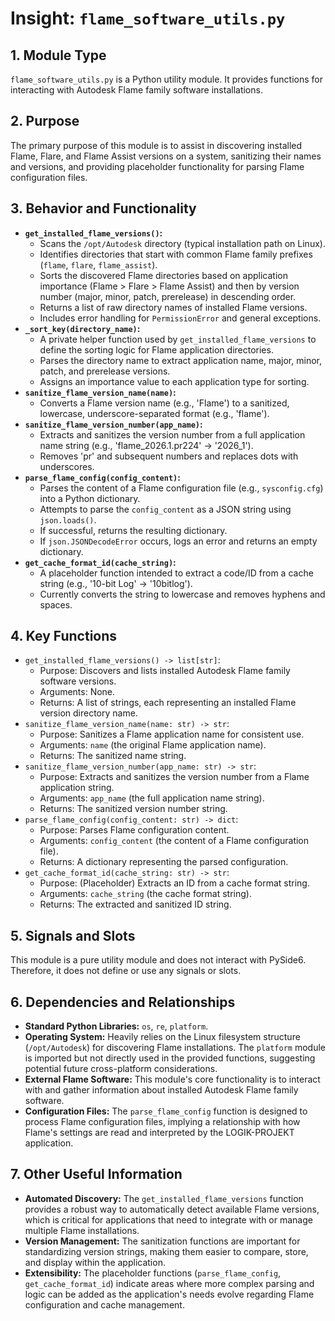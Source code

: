 # Insight: `flame_software_utils.py`

## 1. Module Type

`flame_software_utils.py` is a Python utility module. It provides functions for interacting with Autodesk Flame family software installations.

## 2. Purpose

The primary purpose of this module is to assist in discovering installed Flame, Flare, and Flame Assist versions on a system, sanitizing their names and versions, and providing placeholder functionality for parsing Flame configuration files.

## 3. Behavior and Functionality

- **`get_installed_flame_versions()`:**
  - Scans the `/opt/Autodesk` directory (typical installation path on Linux).
  - Identifies directories that start with common Flame family prefixes (`flame`, `flare`, `flame_assist`).
  - Sorts the discovered Flame directories based on application importance (Flame > Flare > Flame Assist) and then by version number (major, minor, patch, prerelease) in descending order.
  - Returns a list of raw directory names of installed Flame versions.
  - Includes error handling for `PermissionError` and general exceptions.
- **`_sort_key(directory_name)`:**
  - A private helper function used by `get_installed_flame_versions` to define the sorting logic for Flame application directories.
  - Parses the directory name to extract application name, major, minor, patch, and prerelease versions.
  - Assigns an importance value to each application type for sorting.
- **`sanitize_flame_version_name(name)`:**
  - Converts a Flame version name (e.g., 'Flame') to a sanitized, lowercase, underscore-separated format (e.g., 'flame').
- **`sanitize_flame_version_number(app_name)`:**
  - Extracts and sanitizes the version number from a full application name string (e.g., 'flame_2026.1.pr224' -> '2026_1').
  - Removes 'pr' and subsequent numbers and replaces dots with underscores.
- **`parse_flame_config(config_content)`:**
  - Parses the content of a Flame configuration file (e.g., `sysconfig.cfg`) into a Python dictionary.
  - Attempts to parse the `config_content` as a JSON string using `json.loads()`.
  - If successful, returns the resulting dictionary.
  - If `json.JSONDecodeError` occurs, logs an error and returns an empty dictionary.
- **`get_cache_format_id(cache_string)`:**
  - A placeholder function intended to extract a code/ID from a cache string (e.g., '10-bit Log' -> '10bitlog').
  - Currently converts the string to lowercase and removes hyphens and spaces.

## 4. Key Functions

- `get_installed_flame_versions() -> list[str]`:
  - Purpose: Discovers and lists installed Autodesk Flame family software versions.
  - Arguments: None.
  - Returns: A list of strings, each representing an installed Flame version directory name.
- `sanitize_flame_version_name(name: str) -> str`:
  - Purpose: Sanitizes a Flame application name for consistent use.
  - Arguments: `name` (the original Flame application name).
  - Returns: The sanitized name string.
- `sanitize_flame_version_number(app_name: str) -> str`:
  - Purpose: Extracts and sanitizes the version number from a Flame application string.
  - Arguments: `app_name` (the full application name string).
  - Returns: The sanitized version number string.
- `parse_flame_config(config_content: str) -> dict`:
  - Purpose: Parses Flame configuration content.
  - Arguments: `config_content` (the content of a Flame configuration file).
  - Returns: A dictionary representing the parsed configuration.
- `get_cache_format_id(cache_string: str) -> str`:
  - Purpose: (Placeholder) Extracts an ID from a cache format string.
  - Arguments: `cache_string` (the cache format string).
  - Returns: The extracted and sanitized ID string.

## 5. Signals and Slots

This module is a pure utility module and does not interact with PySide6. Therefore, it does not define or use any signals or slots.

## 6. Dependencies and Relationships

- **Standard Python Libraries:** `os`, `re`, `platform`.
- **Operating System:** Heavily relies on the Linux filesystem structure (`/opt/Autodesk`) for discovering Flame installations. The `platform` module is imported but not directly used in the provided functions, suggesting potential future cross-platform considerations.
- **External Flame Software:** This module's core functionality is to interact with and gather information about installed Autodesk Flame family software.
- **Configuration Files:** The `parse_flame_config` function is designed to process Flame configuration files, implying a relationship with how Flame's settings are read and interpreted by the LOGIK-PROJEKT application.

## 7. Other Useful Information

- **Automated Discovery:** The `get_installed_flame_versions` function provides a robust way to automatically detect available Flame versions, which is critical for applications that need to integrate with or manage multiple Flame installations.
- **Version Management:** The sanitization functions are important for standardizing version strings, making them easier to compare, store, and display within the application.
- **Extensibility:** The placeholder functions (`parse_flame_config`, `get_cache_format_id`) indicate areas where more complex parsing and logic can be added as the application's needs evolve regarding Flame configuration and cache management.
